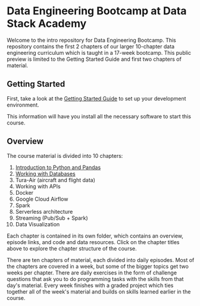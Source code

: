 # Data Engineering Bootcamp at Data Stack Academy

Welcome to the intro repository for Data Engineering Bootcamp. This repository contains the first 2 chapters of our larger 10-chapter data engineering curriculum which is taught in a 17-week bootcamp. This public preview is limited to the Getting Started Guide and first two chapters of material.


## Getting Started

First, take a look at the [Getting Started Guide](/getting-started/)  to set up your development environment.

This information will have you install all the necessary software to start this course.



## Overview

The course material is divided into 10 chapters:
1. [Introduction to Python and Pandas](deb/ch1/)
1. [Working with Databases](deb/ch2/)
1. Tura-Air (aircraft and flight data)
1. Working with APIs
1. Docker
1. Google Cloud Airflow
1. Spark
1. Serverless architecture
1. Streaming (Pub/Sub + Spark)
1. Data Visualization

Each chapter is contained in its own folder, which contains an overview, episode links, and code and data resources. Click on the chapter titles above to explore the chapter structure of the course. 

There are ten chapters of material, each divided into daily episodes. Most of the chapters are covered in a week, but some of the bigger topics get two weeks per chapter. There are daily exercises in the form of challenge questions that ask you to do programming tasks with the skills from that day's material. Every week finishes with a graded project which ties together all of the week's material and builds on skills learned earlier in the course.
